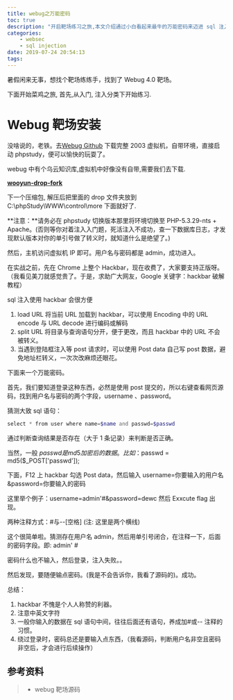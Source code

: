 ```yaml
---
title: webug之万能密码
toc: true
description: "开启靶场练习之旅,本文介绍通过小白看起来最牛的万能密码来迈进 sql 注入的大门."
categories:
    - websec
    - sql injection
date: 2019-07-24 20:54:13
tags:
---
```


暑假闲来无事，想找个靶场练练手，找到了 Webug 4.0 靶场。

下面开始菜鸡之旅, 首先,从入门, 注入分类下开始练习.

# Webug 靶场安装

没啥说的，老铁。去[Webug Github](https://github.com/wangai3176/webug4.0) 下载完整 2003 虚拟机，自带环境，直接启动 phpstudy，便可以愉快的玩耍了。

webug 中有个乌云知识库,虚拟机中好像没有自带,需要我们去下载.

[**wooyun-drop-fork**](https://github.com/S0urceC0der/wooyun-drop-fork)

下一个压缩包, 解压后把里面的 drop 文件夹放到 C:\phpStudy\WWW\control\more 下面就好了.

**注意：**请务必在 phpstudy 切换版本那里将环境切换至 PHP-5.3.29-nts + Apache。(否则等你对着注入入门题，死活注入不成功，查一下数据库日志，才发现默认版本对你的单引号做了转义时，就知道什么是绝望了。)

然后，主机访问虚拟机 IP 即可。用户名与密码都是 admin，成功进入。

在实战之前，先在 Chrome 上整个 Hackbar，现在收费了，大家要支持正版呀。（我看见美刀就感觉贵了。于是，求助广大网友，Google 关键字：hackbar 破解教程）

sql 注入使用 hackbar 会很方便

1. load URL 将当前 URL 加载到 hackbar，可以使用 Encoding 中的 URL encode 与 URL decode 进行编码或解码
2. split URL 将目录与查询语句分开，便于更改，而且 hackbar 中的 URL 不会被转义。
3. 当遇到登陆框注入等 post 请求时，可以使用 Post data 自己写 post 数据，避免地址栏转义，一次次改麻烦还眼花。

下面来一个万能密码。

首先，我们要知道登录这种东西，必然是使用 post 提交的，所以右键查看网页源码，找到用户名与密码的两个字段，username 、password。

猜测大致 sql 语句：

```php
select * from user where name=$name and passwd=$passwd
```

通过判断查询结果是否存在（大于 1 条记录）来判断是否正确。

当然，一般 $passwd 是 md5 加密后的数据。比如：$passwd = md5(\$\_POST['passwd']);

下面，F12 上 hackbar 勾选 Post data，然后输入 username=你要输入的用户名&password=你要输入的密码

这里举个例子：username=admin'#&password=dewc 然后 Exxcute flag 出现。

两种注释方式：#与--[空格] (注: 这里是两个横线)

这个很简单啦。猜测存在用户名 admin，然后用单引号闭合，在注释一下，后面的密码字段。即: admin' #

密码什么也不输入，然后登录，注入失败。。

然后发现，要随便输点密码。(我是不会告诉你，我看了源码的)。成功。

总结：

1. hackbar 不愧是个人人称赞的利器。
2. 注意中英文字符
3. 一般你输入的数据在 sql 语句中间，往往后面还有语句，养成加#或-- 注释的习惯。
4. 绕过登录时，密码总还是要输入点东西，（我看源码，判断用户名非空且密码非空后，才会进行后续操作）

## 参考资料

> -   webug 靶场源码
